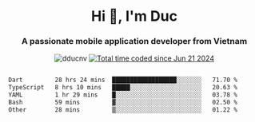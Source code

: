<h1 align="center">
  Hi 👋, I'm  Duc</h1>
<h3 align="center">A passionate mobile application developer from Vietnam</h3>  
  
<p align="center"> <img src="https://komarev.com/ghpvc/?username=dducnv&label=Profile%20views&color=0e75b6&style=flat" alt="dducnv" /> 
<a href="https://wakatime.com/@4d2a2cd9-1bcb-4dd1-84a4-dce128a35137"><img src="https://wakatime.com/badge/user/4d2a2cd9-1bcb-4dd1-84a4-dce128a35137.svg" alt="Total time coded since Jun 21 2024" /></a>
</p>  

<div style="width: 100vw; overflow-x: auto; flex:center">
  <!--START_SECTION:waka-->

```txt
Dart         28 hrs 24 mins  ██████████████████░░░░░░░   71.70 %
TypeScript   8 hrs 10 mins   █████░░░░░░░░░░░░░░░░░░░░   20.63 %
YAML         1 hr 29 mins    █░░░░░░░░░░░░░░░░░░░░░░░░   03.78 %
Bash         59 mins         ▓░░░░░░░░░░░░░░░░░░░░░░░░   02.50 %
Other        28 mins         ▒░░░░░░░░░░░░░░░░░░░░░░░░   01.22 %
```

<!--END_SECTION:waka-->
</div>




  
